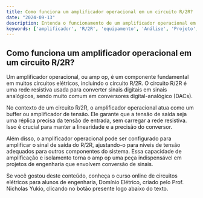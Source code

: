 ```yaml
---
title: Como funciona um amplificador operacional em um circuito R/2R?
date: "2024-09-13"
description: Entenda o funcionamento de um amplificador operacional em um circuito R/2R e sua importância em projetos de engenharia elétrica.
keywords: ['amplificador', 'R/2R', 'equipamento', 'Análise', 'Projeto', 'Tensão', 'Básico']
---
```


## Como funciona um amplificador operacional em um circuito R/2R?

Um amplificador operacional, ou amp op, é um componente fundamental em muitos circuitos elétricos, incluindo o circuito R/2R. O circuito R/2R é uma rede resistiva usada para converter sinais digitais em sinais analógicos, sendo muito comum em conversores digital-analógico (DACs).

No contexto de um circuito R/2R, o amplificador operacional atua como um buffer ou amplificador de tensão. Ele garante que a tensão de saída seja uma réplica precisa da tensão de entrada, sem carregar a rede resistiva. Isso é crucial para manter a linearidade e a precisão do conversor.

Além disso, o amplificador operacional pode ser configurado para amplificar o sinal de saída do R/2R, ajustando-o para níveis de tensão adequados para outros componentes do sistema. Essa capacidade de amplificação e isolamento torna o amp op uma peça indispensável em projetos de engenharia que envolvem conversão de sinais.

Se você gostou deste conteúdo, conheça o curso online de circuitos elétricos para alunos de engenharia, Domínio Elétrico, criado pelo Prof. Nicholas Yukio, clicando no botão presente logo abaixo do texto.